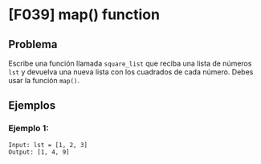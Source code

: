 # [F039] map() function

## Problema

Escribe una función llamada `square_list` que reciba una lista de números `lst` y devuelva una nueva lista con los cuadrados de cada número. Debes usar la función `map()`.

## Ejemplos

### Ejemplo 1:
```
Input: lst = [1, 2, 3]
Output: [1, 4, 9]
```
